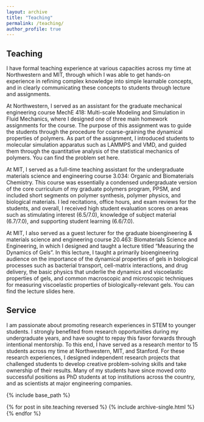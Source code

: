 ```yaml
---
layout: archive
title: "Teaching"
permalink: /teaching/
author_profile: true
---
```


Teaching
------

I have formal teaching experience at various capacities across my time at Northwestern and MIT, through which I was able to get hands-on experience in refining complex knowledge into simple learnable concepts, and in clearly communicating these concepts to students through lecture and assignments.

At Northwestern, I served as an assistant for the graduate mechanical engineering course MechE 418: Multi-scale Modeling and Simulation in Fluid Mechanics, where I designed one of three main homework assignments for the course. The purpose of this assignment was to guide the students through the procedure for coarse-graining the dynamical properties of polymers. As part of the assignment, I introduced students to molecular simulation apparatus such as LAMMPS and VMD, and guided them through the quantitative analysis of the statistical mechanics of polymers. You can find the problem set here.

At MIT, I served as a full-time teaching assistant for the undergraduate materials science and engineering course 3.034: Organic and Biomaterials Chemistry. This course was essentially a condensed undergraduate version of the core curriculum of my graduate polymers program, PPSM, and included short segments on polymer synthesis, polymer physics, and biological materials. I led recitations, office hours, and exam reviews for the students, and overall, I received high student evaluation scores on areas such as stimulating interest (6.5/7.0), knowledge of subject material (6.7/7.0), and supporting student learning (6.6/7.0).

At MIT, I also served as a guest lecturer for the graduate bioengineering & materials science and engineering course 20.463: Biomaterials Science and Engineering, in which I designed and taught a lecture titled “Measuring the Dynamics of Gels”. In this lecture, I taught a primarily bioengineering audience on the importance of the dynamical properties of gels in biological processes such as bacterial transport, cell-matrix interactions, and drug delivery, the basic physics that underlie the dynamics and viscoelastic properties of gels, and common macroscopic and microscopic techniques for measuring viscoelastic properties of biologically-relevant gels. You can find the lecture slides here.

Service
------
I am passionate about promoting research experiences in STEM to younger students. I strongly benefited from research opportunities during my undergraduate years, and have sought to repay this favor forwards through intentional mentorship. To this end, I have served as a research mentor to 15 students across my time at Northwestern, MIT, and Stanford. For these research experiences, I designed independent research projects that challenged students to develop creative problem-solving skills and take ownership of their results. Many of my students have since moved onto successful positions as PhD students at top institutions across the country, and as scientists at major engineering companies.




{% include base_path %}

{% for post in site.teaching reversed %}
  {% include archive-single.html %}
{% endfor %}
